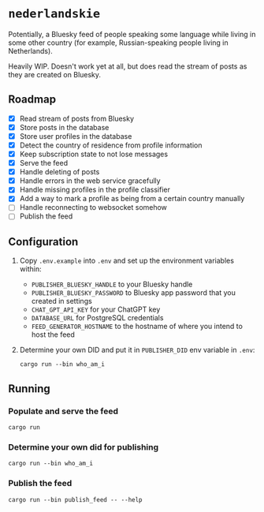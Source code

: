 # `nederlandskie`

Potentially, a Bluesky feed of people speaking some language while living in some other country (for example, Russian-speaking people living in Netherlands).

Heavily WIP. Doesn't work yet at all, but does read the stream of posts as they are created on Bluesky.

## Roadmap

- [x] Read stream of posts from Bluesky
- [x] Store posts in the database
- [x] Store user profiles in the database
- [x] Detect the country of residence from profile information
- [x] Keep subscription state to not lose messages
- [x] Serve the feed
- [x] Handle deleting of posts
- [x] Handle errors in the web service gracefully
- [x] Handle missing profiles in the profile classifier
- [x] Add a way to mark a profile as being from a certain country manually
- [ ] Handle reconnecting to websocket somehow
- [ ] Publish the feed

## Configuration

1. Copy `.env.example` into `.env` and set up the environment variables within:

   - `PUBLISHER_BLUESKY_HANDLE` to your Bluesky handle
   - `PUBLISHER_BLUESKY_PASSWORD` to Bluesky app password that you created in settings
   - `CHAT_GPT_API_KEY` for your ChatGPT key
   - `DATABASE_URL` for PostgreSQL credentials
   - `FEED_GENERATOR_HOSTNAME` to the hostname of where you intend to host the feed

2. Determine your own DID and put it in `PUBLISHER_DID` env variable in `.env`:

   ```
   cargo run --bin who_am_i
   ```

## Running

### Populate and serve the feed

`cargo run`

### Determine your own did for publishing

`cargo run --bin who_am_i`

### Publish the feed

`cargo run --bin publish_feed -- --help`
